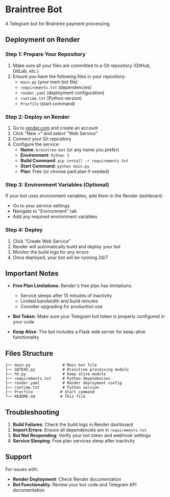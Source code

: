# Braintree Bot

A Telegram bot for Braintree payment processing.

## Deployment on Render

### Step 1: Prepare Your Repository
1. Make sure all your files are committed to a Git repository (GitHub, GitLab, etc.)
2. Ensure you have the following files in your repository:
   - `main.py` (your main bot file)
   - `requirements.txt` (dependencies)
   - `render.yaml` (deployment configuration)
   - `runtime.txt` (Python version)
   - `Procfile` (start command)

### Step 2: Deploy on Render
1. Go to [render.com](https://render.com) and create an account
2. Click "New +" and select "Web Service"
3. Connect your Git repository
4. Configure the service:
   - **Name**: `braintree-bot` (or any name you prefer)
   - **Environment**: `Python 3`
   - **Build Command**: `pip install -r requirements.txt`
   - **Start Command**: `python main.py`
   - **Plan**: Free (or choose paid plan if needed)

### Step 3: Environment Variables (Optional)
If your bot uses environment variables, add them in the Render dashboard:
- Go to your service settings
- Navigate to "Environment" tab
- Add any required environment variables

### Step 4: Deploy
1. Click "Create Web Service"
2. Render will automatically build and deploy your bot
3. Monitor the build logs for any errors
4. Once deployed, your bot will be running 24/7

## Important Notes

- **Free Plan Limitations**: Render's free plan has limitations:
  - Service sleeps after 15 minutes of inactivity
  - Limited bandwidth and build minutes
  - Consider upgrading for production use

- **Bot Token**: Make sure your Telegram bot token is properly configured in your code

- **Keep Alive**: The bot includes a Flask web server for keep-alive functionality

## Files Structure
```
├── main.py              # Main bot file
├── GATEAU.py            # Braintree processing module
├── hh.py                # Keep alive module
├── requirements.txt     # Python dependencies
├── render.yaml          # Render deployment config
├── runtime.txt          # Python version
├── Procfile            # Start command
└── README.md           # This file
```

## Troubleshooting

1. **Build Failures**: Check the build logs in Render dashboard
2. **Import Errors**: Ensure all dependencies are in `requirements.txt`
3. **Bot Not Responding**: Verify your bot token and webhook settings
4. **Service Sleeping**: Free plan services sleep after inactivity

## Support

For issues with:
- **Render Deployment**: Check Render documentation
- **Bot Functionality**: Review your bot code and Telegram API documentation
